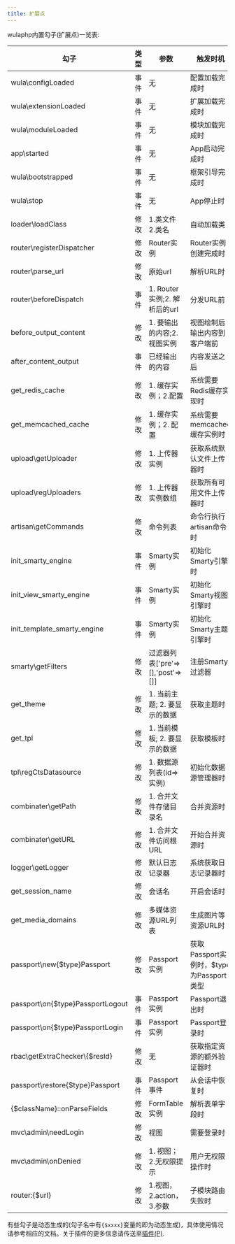 ```yaml
---
title: 扩展点
---
```


wulaphp内置勾子(扩展点)一览表:

|勾子|类型|参数|触发时机|
|---|---|---|---|
|wula\configLoaded|事件|无|配置加载完成时|
|wula\extensionLoaded|事件|无|扩展加载完成时|
|wula\moduleLoaded|事件|无|模块加载完成时|
|app\started|事件|无|App启动完成时|
|wula\bootstrapped|事件|无|框架引导完成时|
|wula\stop|事件|无|App停止时|
|loader\loadClass|修改|1.类文件 2.类名|自动加载类|
|router\registerDispatcher|修改|Router实例|Router实例创建完成时|
|router\parse_url|修改|原始url|解析URL时|
|router\beforeDispatch|事件|1. Router实例;2. 解析后的url|分发URL前|
|before_output_content|修改|1. 要输出的内容;2. 视图实例|视图绘制后输出内容到客户端前|
|after_content_output|事件|已经输出的内容|内容发送之后|
|get_redis_cache|修改|1. 缓存实例；2.配置|系统需要Redis缓存实现时|
|get_memcached_cache|修改|1. 缓存实例；2. 配置|系统需要memcached缓存实例时|
|upload\getUploader|修改|1. 上传器实例|获取系统默认文件上传器时|
|upload\regUploaders|修改|1. 上传器实例数组|获取所有可用文件上传器时|
|artisan\getCommands|修改|命令列表|命令行执行artisan命令时|
|init_smarty_engine|事件|Smarty实例|初始化Smarty引擎时|
|init_view_smarty_engine|事件|Smarty实例|初始化Smarty视图引擎时|
|init_template_smarty_engine|事件|Smarty实例|初始化Smarty主题引擎时|
|smarty\getFilters|修改|过滤器列表['pre'=>[],'post'=>[]]|注册Smarty过滤器|
|get_theme|修改|1. 当前主题; 2. 要显示的数据|获取主题时|
|get_tpl|修改|1. 当前模板; 2. 要显示的数据|获取模板时|
|tpl\regCtsDatasource|修改|1. 数据源列表(id=>实例)|初始化数据源管理器时|
|combinater\getPath|修改|1. 合并文件存储目录名|合并资源时|
|combinater\getURL|修改|1. 合并文件访问根URL|开始合并资源时|
|logger\getLogger|修改|默认日志记录器|系统获取日志记录器时|
|get_session_name|修改|会话名|开启会话时|
|get_media_domains|修改|多媒体资源URL列表|生成图片等资源URL时|
|passport\new{$type}Passport|修改|Passport实例|获取Passport实例时，$type为Passport类型|
|passport\on{$type}PassportLogout|事件|Passport实例|Passport退出时|
|passport\on{$type}PassportLogin|事件|Passport实例|Passport登录时|
|rbac\getExtraChecker\\{$resId}|修改|无|获取指定资源的额外验证器时|
|passport\restore{$type}Passport|事件|Passport事件|从会话中恢复时|
|{$className}::onParseFields|修改|FormTable实例|解析表单字段时|
|mvc\admin\needLogin|修改|视图|需要登录时|
|mvc\admin\onDenied|修改|1. 视图；2.无权限提示|用户无权限操作时|
|router:{$url}|修改|1.视图，2.action，3.参数|子模块路由失败时|

有些勾子是动态生成的(勾子名中有`{$xxxx}`变量的即为动态生成)，具体使用情况请参考相应的文档。关于插件的更多信息请传送至[插件(P)](guide/mvc/plugin.html).
